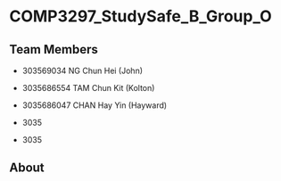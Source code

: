 # COMP3297_StudySafe_B_Group_O

## Team Members
- 303569034 NG Chun Hei (John) 

- 3035686554 TAM Chun Kit (Kolton)
- 3035686047 CHAN Hay Yin (Hayward)
- 3035
- 3035

## About

